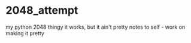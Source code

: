 # 2048_attempt
my python 2048 thingy
it works, but it ain't pretty
notes to self - work on making it pretty
